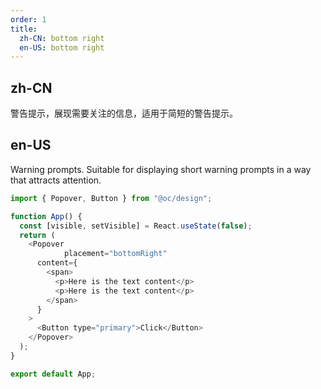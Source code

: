 ```yaml
---
order: 1
title:
  zh-CN: bottom right
  en-US: bottom right
---
```


## zh-CN

警告提示，展现需要关注的信息，适用于简短的警告提示。

## en-US

Warning prompts. Suitable for displaying short warning prompts in a way that attracts attention.

```js
import { Popover, Button } from "@oc/design";

function App() {
  const [visible, setVisible] = React.useState(false);
  return (
    <Popover
            placement="bottomRight"
      content={
        <span>
          <p>Here is the text content</p>
          <p>Here is the text content</p>
        </span>
      }
    >
      <Button type="primary">Click</Button>
    </Popover>
  );
}

export default App;
```
